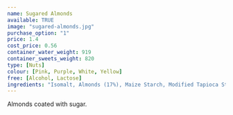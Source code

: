```yaml
---
name: Sugared Almonds
available: TRUE
image: "sugared-almonds.jpg"
purchase_option: "1"
price: 1.4
cost_price: 0.56
container_water_weight: 919
container_sweets_weight: 820
type: [Nuts]
colour: [Pink, Purple, White, Yellow]
free: [Alcohol, Lactose]
ingredients: "Isomalt, Almonds (17%), Maize Starch, Modified Tapioca Starch, Colours: E120, E132, E160A"
---
```

Almonds coated with sugar.